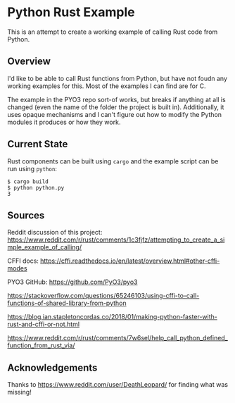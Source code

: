# Python Rust Example

This is an attempt to create a working example of calling Rust code from Python.

## Overview

I'd like to be able to call Rust functions from Python, but have not foudn any working examples for this. Most of the examples I can find are for C.

The example in the PYO3 repo sort-of works, but breaks if anything at all is changed (even the name of the folder the project is built in). Additionally, it uses opaque mechanisms and I can't figure out how to modify the Python modules it produces or how they work.

## Current State

Rust components can be built using `cargo` and the example script can be run using `python`:

```
$ cargo build
$ python python.py
3
```

## Sources

Reddit discussion of this project: https://www.reddit.com/r/rust/comments/1c3fjfz/attempting_to_create_a_simple_example_of_calling/

CFFI docs: https://cffi.readthedocs.io/en/latest/overview.html#other-cffi-modes

PYO3 GitHub: https://github.com/PyO3/pyo3

https://stackoverflow.com/questions/65246103/using-cffi-to-call-functions-of-shared-library-from-python

https://blog.ian.stapletoncordas.co/2018/01/making-python-faster-with-rust-and-cffi-or-not.html

https://www.reddit.com/r/rust/comments/7w6sel/help_call_python_defined_function_from_rust_via/

## Acknowledgements

Thanks to https://www.reddit.com/user/DeathLeopard/ for finding what was missing!

